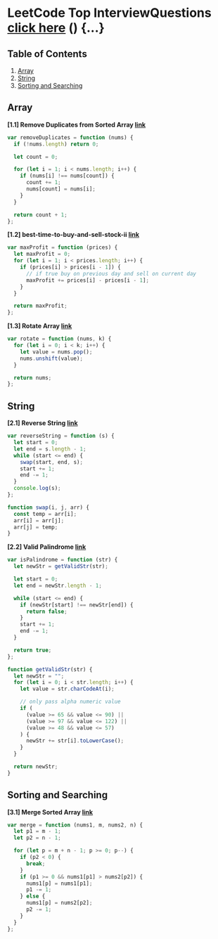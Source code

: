 # LeetCode Top InterviewQuestions [click here](https://leetcode.com/explore/interview/card/top-interview-questions-easy/) () {...}

## Table of Contents

1. [Array](#array)
1. [String](#string)
1. [Sorting and Searching](#sorting)

## Array

**[1.1] Remove Duplicates from Sorted Array [link](https://leetcode.com/explore/interview/card/top-interview-questions-easy/92/array/727/)**

```javascript
var removeDuplicates = function (nums) {
  if (!nums.length) return 0;

  let count = 0;

  for (let i = 1; i < nums.length; i++) {
    if (nums[i] !== nums[count]) {
      count += 1;
      nums[count] = nums[i];
    }
  }

  return count + 1;
};
```

**[1.2] best-time-to-buy-and-sell-stock-ii [link](https://leetcode.com/problems/best-time-to-buy-and-sell-stock-ii/submissions/)**

```javascript
var maxProfit = function (prices) {
  let maxProfit = 0;
  for (let i = 1; i < prices.length; i++) {
    if (prices[i] > prices[i - 1]) {
      // if true buy on previous day and sell on current day
      maxProfit += prices[i] - prices[i - 1];
    }
  }

  return maxProfit;
};
```

**[1.3] Rotate Array [link](https://leetcode.com/explore/featured/card/top-interview-questions-easy/92/array/646/)**

```javascript
var rotate = function (nums, k) {
  for (let i = 0; i < k; i++) {
    let value = nums.pop();
    nums.unshift(value);
  }

  return nums;
};
```

## String

**[2.1] Reverse String [link](https://leetcode.com/explore/featured/card/top-interview-questions-easy/127/strings/879/)**

```javascript
var reverseString = function (s) {
  let start = 0;
  let end = s.length - 1;
  while (start <= end) {
    swap(start, end, s);
    start += 1;
    end -= 1;
  }
  console.log(s);
};

function swap(i, j, arr) {
  const temp = arr[i];
  arr[i] = arr[j];
  arr[j] = temp;
}
```

**[2.2] Valid Palindrome [link](https://leetcode.com/explore/featured/card/top-interview-questions-easy/127/strings/883/)**

```javascript
var isPalindrome = function (str) {
  let newStr = getValidStr(str);

  let start = 0;
  let end = newStr.length - 1;

  while (start <= end) {
    if (newStr[start] !== newStr[end]) {
      return false;
    }
    start += 1;
    end -= 1;
  }

  return true;
};

function getValidStr(str) {
  let newStr = "";
  for (let i = 0; i < str.length; i++) {
    let value = str.charCodeAt(i);

    // only pass alpha numeric value
    if (
      (value >= 65 && value <= 90) ||
      (value >= 97 && value <= 122) ||
      (value >= 48 && value <= 57)
    ) {
      newStr += str[i].toLowerCase();
    }
  }

  return newStr;
}
```

## Sorting and Searching

**[3.1] Merge Sorted Array [link](https://leetcode.com/explore/interview/card/top-interview-questions-easy/96/sorting-and-searching/587/)**

```javascript
var merge = function (nums1, m, nums2, n) {
  let p1 = m - 1;
  let p2 = n - 1;

  for (let p = m + n - 1; p >= 0; p--) {
    if (p2 < 0) {
      break;
    }
    if (p1 >= 0 && nums1[p1] > nums2[p2]) {
      nums1[p] = nums1[p1];
      p1 -= 1;
    } else {
      nums1[p] = nums2[p2];
      p2 -= 1;
    }
  }
};
```
